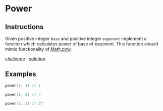 # Power

## Instructions

Given positive integer `base` and positive integer `exponent` implement a function which calculates power of base of
exponent. This function should mimic functionality of [Math.pow](https://kotlinlang.org/api/latest/jvm/stdlib/kotlin.math/pow.html).

[challenge](challenge.kt) | [solution](solution.kt)

## Examples

```kotlin
power(2, 1) // 1

power(2, 2) // 4

power(3, 3) // 27
```
